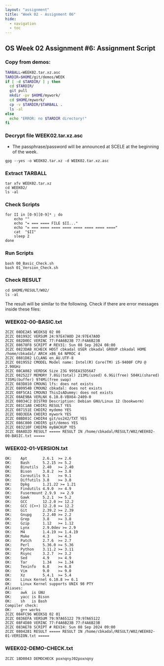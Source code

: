 ```yaml
---
layout: "assignment"
title: "Week 02 - Assignment 06"
hide:
  - navigation
  - toc
---
```


## OS Week 02 Assignment #6: Assignment Script

### Copy from demos:
```bash
TARBALL=WEEK02.tar.xz.asc
TARDIR=$HOME/git/demos/WEEK
if [ -d $TARDIR/ ] ; then
  cd $TARDIR/
  git pull
  mkdir -pv $HOME/mywork/
  cd $HOME/mywork/
  cp -v $TARDIR/$TARBALL .
  ls -al
else
  echo "ERROR: no $TARDIR directory!"
fi
```

### Decrypt file WEEK02.tar.xz.asc
- The passphrase/password will be announced at SCELE at the beginning of the week.

```plaintext
gpg --yes -o WEEK02.tar.xz -d WEEK02.tar.xz.asc
```

### Extract TARBALL
```plaintext
tar xfv WEEK02.tar.xz
cd WEEK02/
ls -al
```

### Check Scripts
```plaintext
for II in [0-9][0-9]* ; do
    echo ""
    echo "= === ==== FILE $II..."
    echo "= === ==== ==== ==== ==== ==== ==== ===="
    cat  "$II"
    sleep 2
done
```

### Run Scripts
```plaintext
bash 00_Basic_Check.sh
bash 01_Version_Check.sh
```

### Check RESULT
```plaintext
cd $HOME/RESULT/W02/
ls -al
```

The result will be similar to the following. Check if there are error messages inside these files:

### WEEK02-00-BASIC.txt
```plaintext
ZCZC 08DE2A5 WEEKSQ 02 00
ZCZC 081992C VERSUM 24:97E47A0D 24:97E47A0D
ZCZC 082D0EC VERINC 77:F4A6B23B 77:F4A6B23B
ZCZC 08678F8 SCRIPT # REV31: Sun 08 Sep 2024 08:00
ZCZC 0823DAB XCHECK HOST cbkadal USER cbkadal GROUP cbkadal HOME /home/cbkadal/ ARCH x86_64 NPROC 4
ZCZC 0881D82 LCLANG en_AU.UTF-8
ZCZC 0819552 CMODEL Model name: Intel(R) Core(TM) i5-9400F CPU @ 2.90GHz
ZCZC 08CA082 VERDSK Size 23G 995EA15D56A7
ZCZC 0825227 MEMORY 7.8Gi(total) 213Mi(used) 6.9Gi(free) 504Ki(shared) 735Mi(buffer) 974Mi(free swap)
ZCZC 083D810 CMOUN1 lfs: does not exists
ZCZC 080954B CMOUN2 cbkadal: does not exists
ZCZC 08F5CA1 CMOUN3 ThisIsADummy: does not exists
ZCZC 08AE9BA VERLNX 6.10.8-VBX64-2409-0
ZCZC 08034C2 DISTRO Description: Debian GNU/Linux 12 (bookworm)
ZCZC 081C1AB CHDIR1 RESULT YES
ZCZC 087151E CHDIR2 mydemo YES
ZCZC 08D3EEA CHDIR3 mywork YES
ZCZC 08BD01C CHDIR4 git/os242/TXT YES
ZCZC 086C800 CHDIR5 git/demos YES
ZCZC 083210F CHDIR6 myBACKUP YES
ZCZC 08A8D2D RESULT ===== RESULT IN /home/cbkadal/RESULT/W02/WEEK02-00-BASIC.txt =====
```
### WEEK02-01-VERSION.txt
```plaintext
OK:    Apt       2.6.1  >= 2.6
OK:    Bash      5.2.15 >= 5.2
OK:    Binutils  2.40   >= 2.40
OK:    Bison     3.8.2  >= 3.8
OK:    Coreutils 9.1    >= 9.1
OK:    Diffutils 3.8    >= 3.8
OK:    Dpkg      1.21.22 >= 1.21
OK:    Findutils 4.9.0  >= 4.9
OK:    Fusermount 2.9.9  >= 2.9
OK:    Gawk      5.2.1  >= 5.2
OK:    GCC       12.2.0 >= 12.2
OK:    GCC (C++) 12.2.0 >= 12.2
OK:    Git       2.39.2 >= 2.39
OK:    Gnupg     2.2.40 >= 2.2
OK:    Grep      3.8    >= 3.8
OK:    Gzip      1.12   >= 1.12
OK:    Lynx      2.9.0dev >= 2.9
OK:    M4        1.4.19 >= 1.4.19
OK:    Make      4.3    >= 4.3
OK:    Patch     2.7.6  >= 2.7
OK:    Perl      5.36.0 >= 5.36
OK:    Python    3.11.2 >= 3.11
OK:    Rsync     3.2.7  >= 3.2
OK:    Sed       4.9    >= 4.9
OK:    Tar       1.34   >= 1.34
OK:    Texinfo   6.8    >= 6.8
OK:    Vim       9.0    >= 9.0
OK:    Xz        5.4.1  >= 5.4
OK:    Linux Kernel 6.10.8 >= 6.1
OK:    Linux Kernel supports UNIX 98 PTY
Aliases:
OK:    awk  is GNU
OK:    yacc is Bison
OK:    sh   is Bash
Compiler check:
OK:    g++ works
ZCZC 084FC96 WEEKSQ 02 01
ZCZC 0836EFA VERSUM 79:97A65122 79:97A65122
ZCZC 08F4D80 VERINC 77:F4A6B23B 77:F4A6B23B
ZCZC 083AE78 SCRIPT # REV24: Sun 08 Sep 2024 09:00
ZCZC 0804281 RESULT ===== RESULT IN /home/cbkadal/RESULT/W02/WEEK02-01-VERSION.txt =====
```

### WEEK02-DEMO-CHECK.txt
```plaintext
ZCZC 18D0043 DEMOCHECK poxnqnyJ02poxnqny
```